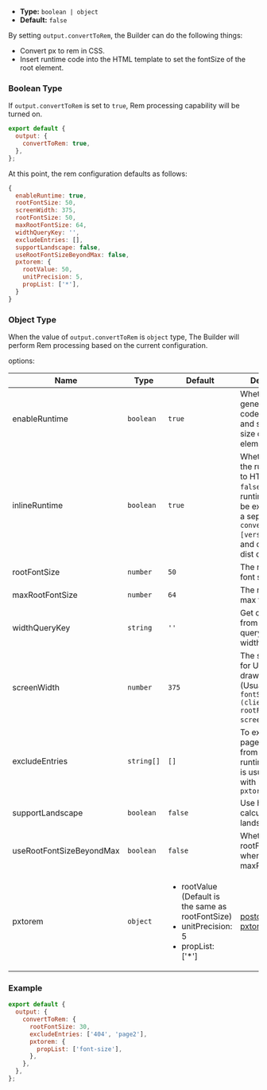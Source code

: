 - **Type:** `boolean | object`
- **Default:** `false`

By setting `output.convertToRem`, the Builder can do the following things:

- Convert px to rem in CSS.
- Insert runtime code into the HTML template to set the fontSize of the root element.

### Boolean Type

If `output.convertToRem` is set to `true`, Rem processing capability will be turned on.

```js
export default {
  output: {
    convertToRem: true,
  },
};
```

At this point, the rem configuration defaults as follows:

```js
{
  enableRuntime: true,
  rootFontSize: 50,
  screenWidth: 375,
  rootFontSize: 50,
  maxRootFontSize: 64,
  widthQueryKey: '',
  excludeEntries: [],
  supportLandscape: false,
  useRootFontSizeBeyondMax: false,
  pxtorem: {
    rootValue: 50,
    unitPrecision: 5,
    propList: ['*'],
  }
}
```

### Object Type

When the value of `output.convertToRem` is `object` type, The Builder will perform Rem processing based on the current configuration.

options:

| Name                     | Type       | Default                                                                                                              | Description                                                                                                                                                                        |
| ------------------------ | ---------- | -------------------------------------------------------------------------------------------------------------------- | ---------------------------------------------------------------------------------------------------------------------------------------------------------------------------------- |
| enableRuntime            | `boolean`  | `true`                                                                                                               | Whether to generate runtime code to calculate and set the font size of the root element                                                                                            |
| inlineRuntime            | `boolean`  | `true`                                                                                                               | Whether to inline the runtime code to HTML. If set to `false`, the runtime code will be extracted into a separate `convert-rem.[version].js` file and output to the dist directory |
| rootFontSize             | `number`   | `50`                                                                                                                 | The root element font size                                                                                                                                                         |
| maxRootFontSize          | `number`   | `64`                                                                                                                 | The root element max font size                                                                                                                                                     |
| widthQueryKey            | `string`   | `'' `                                                                                                                | Get clientWidth from the url query based on widthQueryKey                                                                                                                          |
| screenWidth              | `number`   | `375`                                                                                                                | The screen width for UI design drawings (Usually, `fontSize = (clientWidth * rootFontSize) / screenWidth`)                                                                         |
| excludeEntries           | `string[]` | `[]`                                                                                                                 | To exclude some page entries from injecting runtime code, it is usually used with `pxtorem.exclude`                                                                                |
| supportLandscape         | `boolean`  | `false`                                                                                                              | Use height to calculate rem in landscape                                                                                                                                           |
| useRootFontSizeBeyondMax | `boolean`  | `false`                                                                                                              | Whether to use rootFontSize when large than maxRootFontSize                                                                                                                        |
| pxtorem                  | `object`   | <ul><li>rootValue (Default is the same as rootFontSize) </li><li>unitPrecision: 5 </li><li>propList: ['*']</li></ul> | [postcss-pxtorem](https://github.com/cuth/postcss-pxtorem#options) options                                                                                                         |

### Example

```js
export default {
  output: {
    convertToRem: {
      rootFontSize: 30,
      excludeEntries: ['404', 'page2'],
      pxtorem: {
        propList: ['font-size'],
      },
    },
  },
};
```
